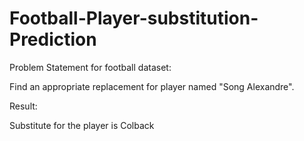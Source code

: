 # Football-Player-substitution-Prediction

Problem Statement for football dataset:

Find an appropriate replacement for player named "Song Alexandre".

Result:

Substitute for the player is Colback
